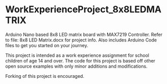 # WorkExperienceProject_8x8LEDMATRIX

Arduino Nano based 8x8 LED matrix board with MAX7219 Controller.
Refer to file: 8x8 LED Matrix.docx for project info.
Also includes Arduino Code files to get you started on your journey.

This project is intended as a work experience assignment for school children of age 14 and over.
The code for this project is based off other open source examples with only minor additions and modifications.

Forking of this project is encouraged.
